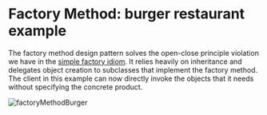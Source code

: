 # Factory Method: burger restaurant example

The factory method design pattern solves the open-close principle violation we have in the [simple factory idiom](https://github.com/EnnioSileno/Design-Pattern-Collection/tree/factory_method_examples/src/main/java/ch/ennio/sileno/creational/factorymethod/ufocreatoridiom). It relies heavily on inheritance and delegates object creation to subclasses that implement the factory method. The client in this example can now directly invoke the objects that it needs without specifying the concrete product.

![factoryMethodBurger](https://user-images.githubusercontent.com/61289714/200624740-3f1ba4c0-a7ae-490e-b12a-ac069119ebd1.jpg)
